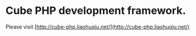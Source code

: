 Cube PHP development framework.
=======
Please visit [http://cube-php.liaohuqiu.net/](http://cube-php.liaohuqiu.net/)
